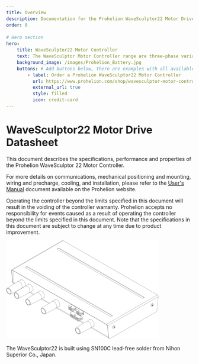 ```yaml
---
title: Overview
description: Documentation for the Prohelion WaveSculptor22 Motor Drive protocol
order: 0

# Hero section
hero:
    title: WaveSculptor22 Motor Controller
    text: The WaveSculptor Motor Controller range are three-phase variable frequency inverters especially designed to drive high-efficiency, permanent magnet motors.
    background_image: /images/Prohelion_Battery.jpg
    buttons: # Add buttons below, there are examples with all available options
        - label: Order a Prohelion WaveSculptor22 Motor Controller
          url: https://www.prohelion.com/shop/wavesculptor-motor-controller/wavesculptor22-motor-controller/
          external_url: true 
          style: filled
          icon: credit-card 
---
```


# WaveSculptor22 Motor Drive Datasheet

This document describes the specifications, performance and properties of the Prohelion WaveSculptor 22 Motor Controller.

For more details on communications, mechanical positioning and mounting, wiring and precharge, cooling, and installation, please refer to the [User's Manual](http://localhost:4000/WaveSculptor_Motor_Controllers/User_Manual/index.md) document available on the Prohelion website.

Operating the controller beyond the limits specified in this document will result in the voiding of the controller warranty.  Prohelion accepts no responsibility for events caused as a result of operating the controller beyond the limits specified in this document. Note that the specifications in this document are subject to change at any time due to product improvement.

![WaveSculptor22](images/Wavesculptor_Datasheet1.png)

The WaveSculptor22 is built using SN100C lead-free solder from Nihon Superior Co., Japan.